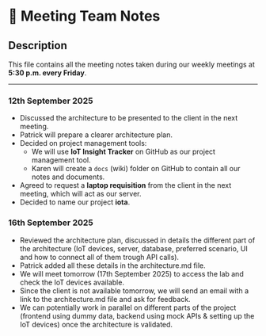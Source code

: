 # 📒 Meeting Team Notes

## Description
This file contains all the meeting notes taken during our weekly meetings at **5:30 p.m. every Friday**.

---

### 12th September 2025
- Discussed the architecture to be presented to the client in the next meeting.  
- Patrick will prepare a clearer architecture plan.  
- Decided on project management tools:  
  - We will use **IoT Insight Tracker** on GitHub as our project management tool.  
  - Karen will create a `docs` (wiki) folder on GitHub to contain all our notes and documents.  
- Agreed to request a **laptop requisition** from the client in the next meeting, which will act as our server.  
- Decided to name our project **iota**.

### 16th September 2025
- Reviewed the architecture plan, discussed in details the different part of the architecture (IoT devices, server, database, preferred scenario, UI and how to connect all of them trough API calls).
- Patrick added all these details in the architecture.md file.
- We will meet tomorrow (17th September 2025) to access the lab and check the IoT devices available.
- Since the client is not available tomorrow, we will send an email with a link to the architecture.md file and ask for feedback.
- We can potentially work in parallel on different parts of the project (frontend using dummy data, backend using mock APIs & setting up the IoT devices) once the architecture is validated.

